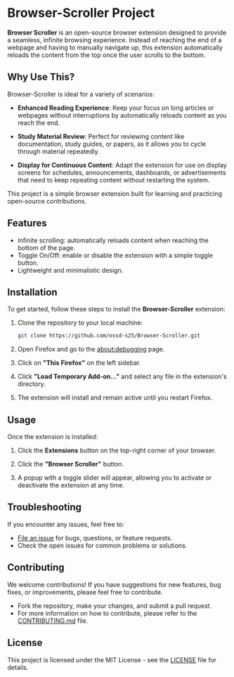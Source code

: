 # Browser-Scroller Project

**Browser Scroller** is an open-source browser extension designed to provide a seamless, infinite browsing experience. Instead of reaching the end of a webpage and having to manually navigate up, this extension automatically reloads the content from the top once the user scrolls to the bottom.


## Why Use This?

Browser-Scroller is ideal for a variety of scenarios:

- **Enhanced Reading Experience**: Keep your focus on long articles or webpages without interruptions by automatically reloads content as you reach the end.
  
- **Study Material Review**: Perfect for reviewing content like documentation, study guides, or papers, as it allows you to cycle through material repeatedly.

- **Display for Continuous Content**: Adapt the extension for use on display screens for schedules, announcements, dashboards, or advertisements that need to keep repeating content without restarting the system.

This project is a simple browser extension built for learning and practicing open-source contributions.


## Features

- Infinite scrolling: automatically reloads content when reaching the bottom of the page.
- Toggle On/Off: enable or disable the extension with a simple toggle button.
- Lightweight and minimalistic design.


## Installation

To get started, follow these steps to install the **Browser-Scroller** extension:

1. Clone the repository to your local machine:

    ```bash
    git clone https://github.com/ossd-s25/Browser-Scroller.git
    ```

2. Open Firefox and go to the [about:debugging](https://firefox-source-docs.mozilla.org/devtools-user/about_colon_debugging/index.html) page.

3. Click on **"This Firefox"** on the left sidebar.

4. Click **"Load Temporary Add-on..."** and select any file in the extension's directory.

5. The extension will install and remain active until you restart Firefox.


## Usage

Once the extension is installed:

1. Click the **Extensions** button on the top-right corner of your browser.

2. Click the **"Browser Scroller"** button.

3. A popup with a toggle slider will appear, allowing you to activate or deactivate the extension at any time.


## Troubleshooting

If you encounter any issues, feel free to:

- [File an issue](https://github.com/ossd-s25/Browser-Scroller/issues) for bugs, questions, or feature requests.
- Check the open issues for common problems or solutions.


## Contributing

We welcome contributions! If you have suggestions for new features, bug fixes, or improvements, please feel free to contribute.

- Fork the repository, make your changes, and submit a pull request.
- For more information on how to contribute, please refer to the [CONTRIBUTING.md](https://github.com/ossd-s25/Browser-Scroller/blob/main/CONTRIBUTING.md) file.


## License

This project is licensed under the MIT License - see the [LICENSE](https://github.com/ossd-s25/Browser-Scroller/blob/main/LICENSE) file for details.


